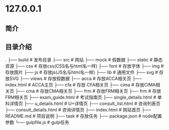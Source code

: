 # 127.0.0.1
## 简介
## 目录介绍
.
├── build                                   # 发布目录
├── src                                     # 网站
     ├── mock                               # 假数据
     ├── static                             # 静态资源
           ├── css                                # 存放css(CSS名与html名一样)
           ├── font                               # 存放字体
           ├── img                                # 存放图片
           ├── js                                 # 存放js(JS名与html名一样)
           ├── lib                                # 通用文件
           ├── svg                                # 存放SVG
     ├── views                                    # 存放假数据
           ├── acca                               # 存放ACCA相关页
                ├── index.html                    # ACCA主页
           ├── cfa                                # 存放 CFA相关页
           ├── cima                               # 存放CIMA相关页
           ├── cma                                # 存放CMA相关页
           ├── frm                                # 存放FRM相关页
           ├── frm                                # 存放FRM相关页
           ├── exam_guide.html                                 # 考试指南页
           ├── single_details.html                             # 单科详情页
           ├── u_details.html                                  # U+详情页
           ├── consult_list.html                               # 咨询列表页
           ├── consult_details.html                            # 咨询详情页
     ├── index.html                                            # 网站首页
├── README.md                                                  # 项目说明
├── task                                                       # 存放任务
├── package.json                                               # node配置参数
└── gulpfile.js                                                # gulp任务
